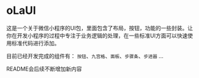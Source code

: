 # oLaUI

这是一个关于微信小程序的UI包，里面包含了布局，按钮，功能的一些封装。让你在开发小程序的过程中专注于业务逻辑的处理，在一些标准UI方面可以快速使用标准代码进行添加。


目前已经开发完成的组件有：
`按钮`、`九宫格`、`面板`、`步骤条`、`步进器`
...

README会后续不断增加新内容

